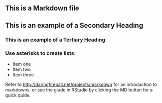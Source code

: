 ## This is a Markdown file

## This is an example of a Secondary Heading 
### This is an example of a Tertiary Heading 

### Use asterisks to create lists:

* Item one
* Item two
* Item three

Refer to http://daringfireball.net/projects/markdown for an introduction to markdowns, or see the giude in RStudio by clicking the MD button for a quick quide.

